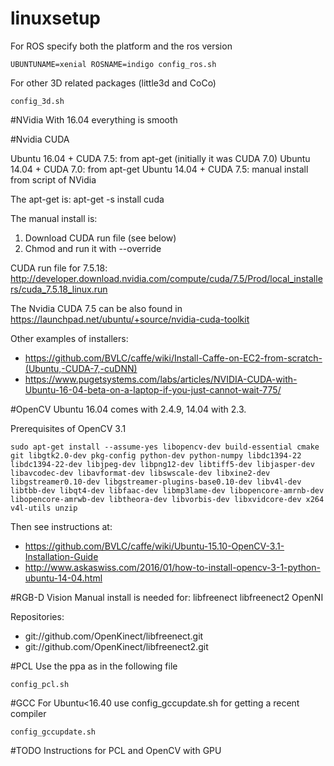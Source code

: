 # linuxsetup

For ROS specify both the platform and the ros version

	UBUNTUNAME=xenial ROSNAME=indigo config_ros.sh

For other 3D related packages (little3d and CoCo)

	config_3d.sh	

#NVidia 
With 16.04 everything is smooth

#Nvidia CUDA

Ubuntu 16.04 + CUDA 7.5: from apt-get (initially it was CUDA 7.0)
Ubuntu 14.04 + CUDA 7.0: from apt-get
Ubuntu 14.04 + CUDA 7.5: manual install from script of NVidia

The apt-get is:
 apt-get -s install cuda

The manual install is:
1) Download CUDA run file (see below)
2) Chmod and run it with --override

CUDA run file for 7.5.18:
 http://developer.download.nvidia.com/compute/cuda/7.5/Prod/local_installers/cuda_7.5.18_linux.run


The Nvidia CUDA 7.5 can be also found in https://launchpad.net/ubuntu/+source/nvidia-cuda-toolkit

Other examples of installers:
- https://github.com/BVLC/caffe/wiki/Install-Caffe-on-EC2-from-scratch-(Ubuntu,-CUDA-7,-cuDNN)
- https://www.pugetsystems.com/labs/articles/NVIDIA-CUDA-with-Ubuntu-16-04-beta-on-a-laptop-if-you-just-cannot-wait-775/


#OpenCV 
Ubuntu 16.04 comes with 2.4.9, 14.04 with 2.3.

Prerequisites of OpenCV 3.1

	sudo apt-get install --assume-yes libopencv-dev build-essential cmake git libgtk2.0-dev pkg-config python-dev python-numpy libdc1394-22 libdc1394-22-dev libjpeg-dev libpng12-dev libtiff5-dev libjasper-dev libavcodec-dev libavformat-dev libswscale-dev libxine2-dev libgstreamer0.10-dev libgstreamer-plugins-base0.10-dev libv4l-dev libtbb-dev libqt4-dev libfaac-dev libmp3lame-dev libopencore-amrnb-dev libopencore-amrwb-dev libtheora-dev libvorbis-dev libxvidcore-dev x264 v4l-utils unzip

Then see instructions at: 
- https://github.com/BVLC/caffe/wiki/Ubuntu-15.10-OpenCV-3.1-Installation-Guide
- http://www.askaswiss.com/2016/01/how-to-install-opencv-3-1-python-ubuntu-14-04.html

#RGB-D Vision
Manual install is needed for: libfreenect libfreenect2 OpenNI

Repositories:
- git://github.com/OpenKinect/libfreenect.git
- git://github.com/OpenKinect/libfreenect2.git

#PCL
Use the ppa as in the following file

	config_pcl.sh

#GCC
For Ubuntu<16.40 use config_gccupdate.sh for getting a recent compiler
	
	config_gccupdate.sh

	
#TODO
Instructions for PCL and OpenCV with GPU
